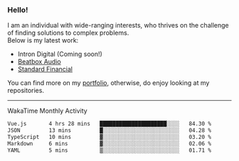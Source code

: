 ### Hello!

I am an individual with wide-ranging interests, who thrives on the challenge of finding solutions to complex problems. <br/> Below is my latest work:
- Intron Digital (Coming soon!)
- [Beatbox Audio](https://bumbleboss.xyz/w/beatbox-audio)
- [Standard Financial](https://bumbleboss.xyz/w/standard-financial)

You can find more on my [portfolio](https://bumbleboss.xyz/work), otherwise, do enjoy looking at my repositories.

---

WakaTime Monthly Activity

<!--START_SECTION:waka-->

```txt
Vue.js       4 hrs 28 mins   █████████████████████░░░░   84.30 %
JSON         13 mins         █░░░░░░░░░░░░░░░░░░░░░░░░   04.28 %
TypeScript   10 mins         ▓░░░░░░░░░░░░░░░░░░░░░░░░   03.20 %
Markdown     6 mins          ▓░░░░░░░░░░░░░░░░░░░░░░░░   02.06 %
YAML         5 mins          ▒░░░░░░░░░░░░░░░░░░░░░░░░   01.71 %
```

<!--END_SECTION:waka-->
